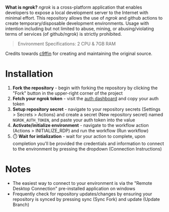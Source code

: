 **What is ngrok?** *ngrok* is a cross-platform application that enables developers to expose a local development server to the Internet with minimal effort. This repository allows the use of *ngrok* and github actions to create temporary/disposable development environments. Usage with intention including but not limited to abuse, mining, or abusing/violating terms of services (of github/ngrok) is strictly prohibited.

> Environment Specifications: 2 CPU & 7GB RAM

Credits towards [c9ffin](https://github.com/c9ffin) for creating and maintaining the original source.

# Installation

1. **Fork the repository** - begin with forking the repository by clicking the "Fork" button in the upper-right corner of the project
2. **Fetch your ngrok token** - visit the [auth dashboard](https://dashboard.ngrok.com/auth/your-authtoken) and copy your auth token
3. **Setup repository secret** - navigate to your repository secrets (Settings > Secrets > Actions) and create a secret (New repository secret) named `NGROK_AUTH_TOKEN`, and paste your auth token into the value
4. **Activate/initialize environment** - navigate to the workflow action (Actions > INITIALIZE_RDP) and run the workflow (Run workflow)
5. ⏱️ **Wait for intialization** - wait for your action to complete, upon completion you'll be provided the credentials and information to connect to the environment by pressing the dropdown (Connection Instructions)

# Notes

* The easiest way to connect to your environment is via the "Remote Desktop Connection" pre-installed application on windows
* Frequently check for repository updates/changes by ensuring your repository is synced by pressing sync (Sync Fork) and update (Update Branch)
